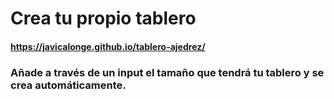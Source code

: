 # Crea tu propio tablero

#### https://javicalonge.github.io/tablero-ajedrez/

### Añade a través de un input el tamaño que tendrá tu tablero y se crea automáticamente.
